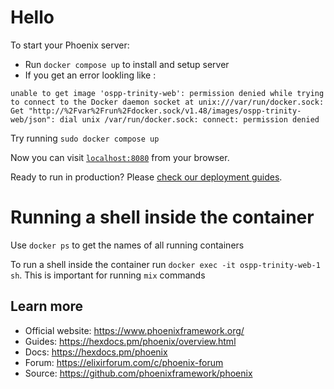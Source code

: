 # Hello

To start your Phoenix server:

  * Run `docker compose up` to install and setup server
  * If you get an error lookling like :
  ```
  unable to get image 'ospp-trinity-web': permission denied while trying to connect to the Docker daemon socket at unix:///var/run/docker.sock: Get "http://%2Fvar%2Frun%2Fdocker.sock/v1.48/images/ospp-trinity-web/json": dial unix /var/run/docker.sock: connect: permission denied
  ```
  Try running `sudo docker compose up`



Now you can visit [`localhost:8080`](http://localhost:8080) from your browser.

Ready to run in production? Please [check our deployment guides](https://hexdocs.pm/phoenix/deployment.html).

# Running a shell inside the container
Use `docker ps` to get the names of all running containers

To run a shell inside the container run `docker exec -it ospp-trinity-web-1 sh`. This is important for running `mix` commands

## Learn more

  * Official website: https://www.phoenixframework.org/
  * Guides: https://hexdocs.pm/phoenix/overview.html
  * Docs: https://hexdocs.pm/phoenix
  * Forum: https://elixirforum.com/c/phoenix-forum
  * Source: https://github.com/phoenixframework/phoenix
